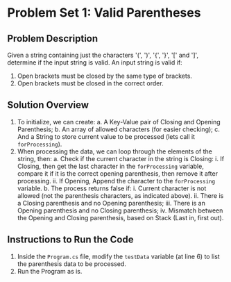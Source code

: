 # Problem Set 1: Valid Parentheses

## Problem Description
Given a string containing just the characters '(', ')', '{', '}', '[' and ']', determine if the input string is valid. An input string is valid if:
1.	Open brackets must be closed by the same type of brackets.
2.	Open brackets must be closed in the correct order.

## Solution Overview
1. To initialize, we can create:
	a. A Key-Value pair of Closing and Opening Parenthesis;
	b. An array of allowed characters (for easier checking);
	c. And a String to store current value to be processed (lets call it `forProcessing`).
2. When processing the data, we can loop through the elements of the string, then:
	a. Check if the current character in the string is Closing:
		i. If Closing, then get the last character in the `forProcessing` variable, compare it if it is the correct opening parenthesis, then remove it after processing.
		ii. If Opening, Append the character to the `forProcessing` variable.
	b. The process returns false if:
		i. Current character is not allowed (not the parenthesis characters, as indicated above).
		ii. There is a Closing parenthesis and no Opening parenthesis;
		iii. There is an Opening parenthesis and no Closing parenthesis;
		iv. Mismatch between the Opening and Closing parenthesis, based on Stack (Last in, first out).

## Instructions to Run the Code
1. Inside the `Program.cs` file, modify the `testData` variable (at line 6) to list the parenthesis data to be processed.
2. Run the Program as is.
